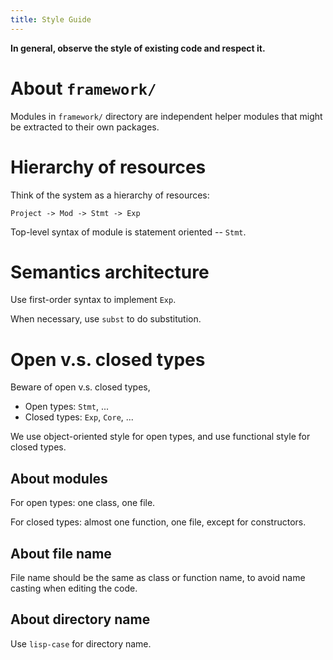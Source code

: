 ```yaml
---
title: Style Guide
---
```


**In general, observe the style of existing code and respect it.**

# About `framework/`

Modules in `framework/` directory are independent helper modules
that might be extracted to their own packages.

# Hierarchy of resources

Think of the system as a hierarchy of resources:

```
Project -> Mod -> Stmt -> Exp
```

Top-level syntax of module is statement oriented -- `Stmt`.

# Semantics architecture

Use first-order syntax to implement `Exp`.

When necessary, use `subst` to do substitution.

# Open v.s. closed types

Beware of open v.s. closed types,

- Open types: `Stmt`, ...
- Closed types: `Exp`, `Core`, ...

We use object-oriented style for open types,
and use functional style for closed types.

## About modules

For open types: one class, one file.

For closed types: almost one function, one file, except for constructors.

## About file name

File name should be the same as class or function name,
to avoid name casting when editing the code.

## About directory name

Use `lisp-case` for directory name.
